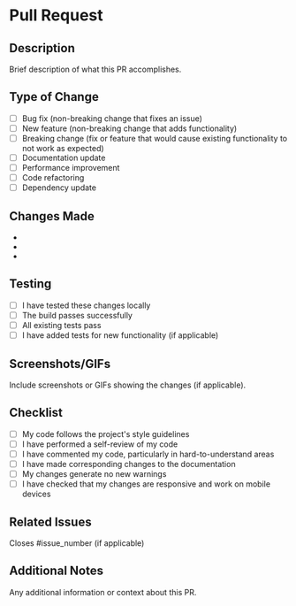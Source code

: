 # Pull Request

## Description
Brief description of what this PR accomplishes.

## Type of Change
- [ ] Bug fix (non-breaking change that fixes an issue)
- [ ] New feature (non-breaking change that adds functionality)
- [ ] Breaking change (fix or feature that would cause existing functionality to not work as expected)
- [ ] Documentation update
- [ ] Performance improvement
- [ ] Code refactoring
- [ ] Dependency update

## Changes Made
- 
- 
- 

## Testing
- [ ] I have tested these changes locally
- [ ] The build passes successfully
- [ ] All existing tests pass
- [ ] I have added tests for new functionality (if applicable)

## Screenshots/GIFs
Include screenshots or GIFs showing the changes (if applicable).

## Checklist
- [ ] My code follows the project's style guidelines
- [ ] I have performed a self-review of my code
- [ ] I have commented my code, particularly in hard-to-understand areas
- [ ] I have made corresponding changes to the documentation
- [ ] My changes generate no new warnings
- [ ] I have checked that my changes are responsive and work on mobile devices

## Related Issues
Closes #issue_number (if applicable)

## Additional Notes
Any additional information or context about this PR.